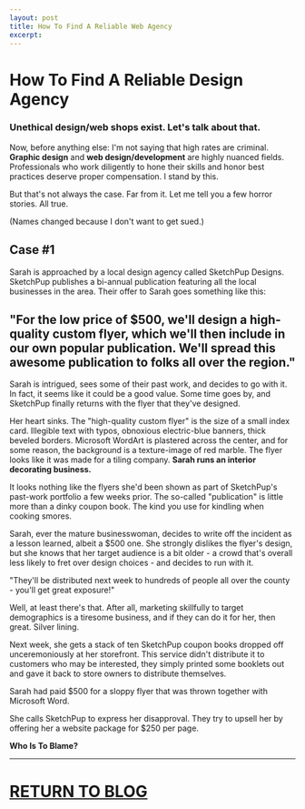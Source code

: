 ```yaml
---
layout: post
title: How To Find A Reliable Web Agency
excerpt: 
---
```


# How To Find A Reliable Design Agency
### Unethical design/web shops exist. Let's talk about that.

Now, before anything else: I'm not saying that high rates are criminal. **Graphic design** and **web design/development** are highly nuanced fields. Professionals who work diligently to hone their skills and honor best practices deserve proper compensation. I stand by this.

But that's not always the case. Far from it. Let me tell you a few horror stories. All true.

(Names changed because I don't want to get sued.)

## Case #1
Sarah is approached by a local design agency called SketchPup Designs. SketchPup publishes a bi-annual publication featuring all the local businesses in the area. Their offer to Sarah goes something like this: 

## "For the low price of $500, we'll design a high-quality custom flyer, which we'll then include in our own popular publication. We'll spread this awesome publication to folks all over the region."

Sarah is intrigued, sees some of their past work, and decides to go with it. In fact, it seems like it could be a good value. Some time goes by, and SketchPup finally returns with the flyer that they've designed. 

Her heart sinks. The "high-quality custom flyer" is the size of a small index card. Illegible text with typos, obnoxious electric-blue banners, thick beveled borders. Microsoft WordArt is plastered across the center, and for some reason, the background is a texture-image of red marble. The flyer looks like it was made for a tiling company. **Sarah runs an interior decorating business.**

It looks nothing like the flyers she'd been shown as part of SketchPup's past-work portfolio a few weeks prior. The so-called "publication" is little more than a dinky coupon book. The kind you use for kindling when cooking smores. 

Sarah, ever the mature businesswoman, decides to write off the incident as a lesson learned, albeit a $500 one. She strongly dislikes the flyer's design, but she knows that her target audience is a bit older - a crowd that's overall less likely to fret over design choices - and decides to run with it. 

"They'll be distributed next week to hundreds of people all over the county - you'll get great exposure!"

Well, at least there's that. After all, marketing skillfully to target demographics is a tiresome business, and if they can do it for her, then great. Silver lining.

Next week, she gets a stack of ten SketchPup coupon books dropped off unceremoniously at her storefront. This service didn't distribute it to customers who may be interested, they simply printed some booklets out and gave it back to store owners to distribute themselves.

Sarah had paid $500 for a sloppy flyer that was thrown together with Microsoft Word.

She calls SketchPup to express her disapproval. They try to upsell her by offering her a website package for $250 per page.

**Who Is To Blame?** 




*****

# <a class="btn btn-large" href="../../../../blog">RETURN TO BLOG</a>
<br><br>